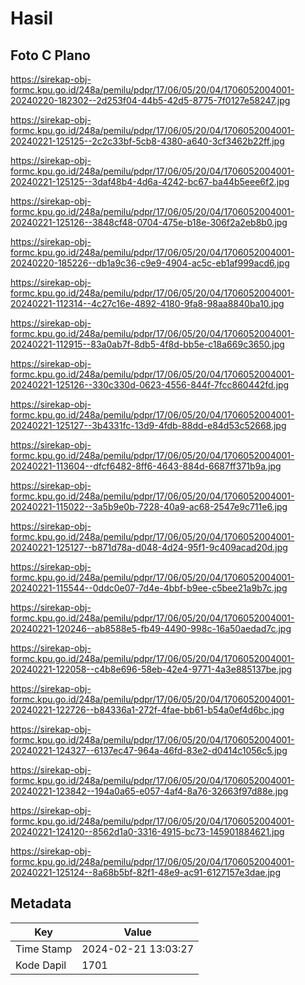 # Hasil

## Foto C Plano

https://sirekap-obj-formc.kpu.go.id/248a/pemilu/pdpr/17/06/05/20/04/1706052004001-20240220-182302--2d253f04-44b5-42d5-8775-7f0127e58247.jpg

https://sirekap-obj-formc.kpu.go.id/248a/pemilu/pdpr/17/06/05/20/04/1706052004001-20240221-125125--2c2c33bf-5cb8-4380-a640-3cf3462b22ff.jpg

https://sirekap-obj-formc.kpu.go.id/248a/pemilu/pdpr/17/06/05/20/04/1706052004001-20240221-125125--3daf48b4-4d6a-4242-bc67-ba44b5eee6f2.jpg

https://sirekap-obj-formc.kpu.go.id/248a/pemilu/pdpr/17/06/05/20/04/1706052004001-20240221-125126--3848cf48-0704-475e-b18e-306f2a2eb8b0.jpg

https://sirekap-obj-formc.kpu.go.id/248a/pemilu/pdpr/17/06/05/20/04/1706052004001-20240220-185226--db1a9c36-c9e9-4904-ac5c-eb1af999acd6.jpg

https://sirekap-obj-formc.kpu.go.id/248a/pemilu/pdpr/17/06/05/20/04/1706052004001-20240221-112314--4c27c16e-4892-4180-9fa8-98aa8840ba10.jpg

https://sirekap-obj-formc.kpu.go.id/248a/pemilu/pdpr/17/06/05/20/04/1706052004001-20240221-112915--83a0ab7f-8db5-4f8d-bb5e-c18a669c3650.jpg

https://sirekap-obj-formc.kpu.go.id/248a/pemilu/pdpr/17/06/05/20/04/1706052004001-20240221-125126--330c330d-0623-4556-844f-7fcc860442fd.jpg

https://sirekap-obj-formc.kpu.go.id/248a/pemilu/pdpr/17/06/05/20/04/1706052004001-20240221-125127--3b4331fc-13d9-4fdb-88dd-e84d53c52668.jpg

https://sirekap-obj-formc.kpu.go.id/248a/pemilu/pdpr/17/06/05/20/04/1706052004001-20240221-113604--dfcf6482-8ff6-4643-884d-6687ff371b9a.jpg

https://sirekap-obj-formc.kpu.go.id/248a/pemilu/pdpr/17/06/05/20/04/1706052004001-20240221-115022--3a5b9e0b-7228-40a9-ac68-2547e9c711e6.jpg

https://sirekap-obj-formc.kpu.go.id/248a/pemilu/pdpr/17/06/05/20/04/1706052004001-20240221-125127--b871d78a-d048-4d24-95f1-9c409acad20d.jpg

https://sirekap-obj-formc.kpu.go.id/248a/pemilu/pdpr/17/06/05/20/04/1706052004001-20240221-115544--0ddc0e07-7d4e-4bbf-b9ee-c5bee21a9b7c.jpg

https://sirekap-obj-formc.kpu.go.id/248a/pemilu/pdpr/17/06/05/20/04/1706052004001-20240221-120246--ab8588e5-fb49-4490-998c-16a50aedad7c.jpg

https://sirekap-obj-formc.kpu.go.id/248a/pemilu/pdpr/17/06/05/20/04/1706052004001-20240221-122058--c4b8e696-58eb-42e4-9771-4a3e885137be.jpg

https://sirekap-obj-formc.kpu.go.id/248a/pemilu/pdpr/17/06/05/20/04/1706052004001-20240221-122726--b84336a1-272f-4fae-bb61-b54a0ef4d6bc.jpg

https://sirekap-obj-formc.kpu.go.id/248a/pemilu/pdpr/17/06/05/20/04/1706052004001-20240221-124327--6137ec47-964a-46fd-83e2-d0414c1056c5.jpg

https://sirekap-obj-formc.kpu.go.id/248a/pemilu/pdpr/17/06/05/20/04/1706052004001-20240221-123842--194a0a65-e057-4af4-8a76-32663f97d88e.jpg

https://sirekap-obj-formc.kpu.go.id/248a/pemilu/pdpr/17/06/05/20/04/1706052004001-20240221-124120--8562d1a0-3316-4915-bc73-145901884621.jpg

https://sirekap-obj-formc.kpu.go.id/248a/pemilu/pdpr/17/06/05/20/04/1706052004001-20240221-125124--8a68b5bf-82f1-48e9-ac91-6127157e3dae.jpg


## Metadata

| Key        | Value               |
| ---------- | ------------------- |
| Time Stamp | 2024-02-21 13:03:27 |
| Kode Dapil | 1701                |



